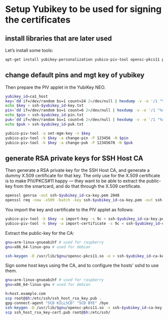 # Setup Yubikey to be used for signing the certificates

## install libraries that are later used
Let’s install some tools:
```bash
apt-get install yubikey-personalization yubico-piv-tool opensc-pkcs11 pcscd
```

## change default pins and mgt key of yubikey
Then prepare the PIV applet in the YubiKey NEO.
```bash
yubikey_id=ca1_host
key=`dd if=/dev/random bs=1 count=24 2>/dev/null | hexdump -v -e '/1 "%02X"'`
echo $key > ssh-$yubikey_id-key.txt
pin=`dd if=/dev/random bs=1 count=6 2>/dev/null | hexdump -v -e '/1 "%u"'|cut -c1-6`
echo $pin > ssh-$yubikey_id-pin.txt
puk=`dd if=/dev/random bs=1 count=6 2>/dev/null | hexdump -v -e '/1 "%u"'|cut -c1-8`
echo $puk > ssh-$yubikey_id-puk.txt

yubico-piv-tool -a set-mgm-key -n $key
yubico-piv-tool -k $key -a change-pin -P 123456 -N $pin
yubico-piv-tool -k $key -a change-puk -P 12345678 -N $puk
```

## generate RSA private keys for SSH Host CA
Then generate a RSA private key for the SSH Host CA, and generate a dummy X.509 certificate for that key. The only use for the X.509 certificate is to make PIV/PKCS#11 happy — they want to be able to extract the public-key from the smartcard, and do that through the X.509 certificate.

```bash
openssl genrsa -out ssh-$yubikey_id-ca-key.pem 2048
openssl req -new -x509 -batch -key ssh-$yubikey_id-ca-key.pem -out ssh-$yubikey_id-ca-crt.pem
```

You import the key and certificate to the PIV applet as follows:
```bash
yubico-piv-tool -k $key -a import-key -s 9c < ssh-$yubikey_id-ca-key.pem
yubico-piv-tool -k $key -a import-certificate -s 9c < ssh-$yubikey_id-ca-crt.pem
```
Extract the public-key for the CA:
```bash
gnu=arm-linux-gnueabihf # used for raspberry
gnu=x86_64-linux-gnu # used for debian

ssh-keygen -D /usr/lib/$gnu/opensc-pkcs11.so -e > ssh-$yubikey_id-ca-key.pub
```

Sign some host keys using the CA, and to configure the hosts' sshd to use them.
```bash
gnu=arm-linux-gnueabihf # used for raspberry
gnu=x86_64-linux-gnu # used for debian

h=host.example.com
scp root@$h:/etc/ssh/ssh_host_rsa_key.pub .
gpg-connect-agent "SCD KILLSCD" "SCD BYE" /bye
ssh-keygen -D /usr/lib/$gnu/opensc-pkcs11.so -s ssh-$yubikey_id-ca-key.pub -I $h -h -n $h -V +52w ssh_host_rsa_key.pub
scp ssh_host_rsa_key-cert.pub root@$h:/etc/ssh/
```